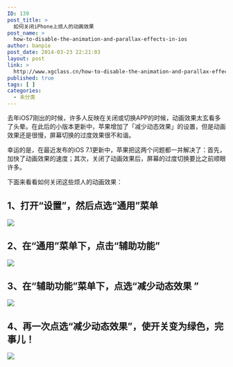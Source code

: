 ```yaml
---
ID: 139
post_title: >
  如何关闭iPhone上烦人的动画效果
post_name: >
  how-to-disable-the-animation-and-parallax-effects-in-ios
author: banpie
post_date: 2014-03-23 22:21:03
layout: post
link: >
  http://www.xgclass.cn/how-to-disable-the-animation-and-parallax-effects-in-ios/
published: true
tags: [ ]
categories:
  - 未分类
---
```

去年iOS7刚出的时候，许多人反映在关闭或切换APP的时候，动画效果太玄看多了头晕。在此后的小版本更新中，苹果增加了「减少动态效果」的设置，但是动画效果还是很慢，屏幕切换的过度效果很不和谐。

幸运的是，在最近发布的iOS 7.1更新中，苹果把这两个问题都一并解决了：首先，加快了动画效果的速度；其次，关闭了动画效果后，屏幕的过度切换要比之前顺眼许多。

下面来看看如何关闭这些烦人的动画效果：

## 1、打开“设置”，然后点选“通用”菜单

![][1]

## 2、在“通用”菜单下，点击“辅助功能”

![][2]

## 3、在“辅助功能”菜单下，点选“减少动态效果 ”

![][3]

## 4、再一次点选“减少动态效果”，使开关变为绿色，完事儿！

![][4]

 [1]: http://mmbiz.qpic.cn/mmbiz/z3T1vlHdIX9PPiaNgiakoVR5R2LhFVxMDjS6QyXZuEPtUkrF67XTUW7uLGFmxFaB4ZL1K8ooa3ND6xgMry70qEpg/0
 [2]: http://mmbiz.qpic.cn/mmbiz/z3T1vlHdIX9PPiaNgiakoVR5R2LhFVxMDjic2AL26fbaIA6htYox3sBPFiaiar04RTgN0MlclmcneibiamYibhGFghbbkw/0
 [3]: http://mmbiz.qpic.cn/mmbiz/z3T1vlHdIX9PPiaNgiakoVR5R2LhFVxMDjxNg01neOvhvzib96iafdJ8q8vNExibeg6qs1b7o6QIweKq96shER3GDMw/0
 [4]: http://mmbiz.qpic.cn/mmbiz/z3T1vlHdIX9PPiaNgiakoVR5R2LhFVxMDjud2toCcmBo38eCYu2G7G89jic5rTWwv3jC7hxp7YYMl6qZFWXcVNRmw/0
